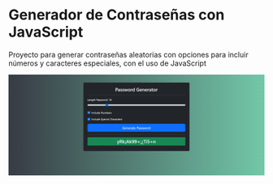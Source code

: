 # Generador de Contraseñas con JavaScript

Proyecto para generar contraseñas aleatorias con opciones para incluir números y caracteres especiales, con el uso de JavaScript

![Capture](capture.PNG)
